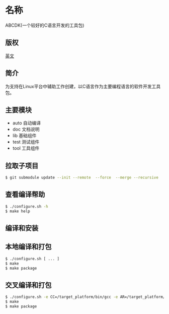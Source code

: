 
# 名称

ABCDK(一个较好的C语言开发的工具包)

## 版权

[英文](LICENSE)

## 简介

为支持在Linux平台中辅助工作创建，以C语言作为主要编程语言的软件开发工具包。 

## 主要模块

- auto 自动编译
- doc 文档说明
- lib 基础组件
- test 测试组件
- tool 工具组件

## 拉取子项目

```bash
$ git submodule update --init --remote  --force  --merge --recursive
```

## 查看编译帮助

```bash
$ ./configure.sh -h
$ make help
```
## 编译和安装


## 本地编译和打包

```bash
$ ./configure.sh [ ... ]
$ make
$ make package
```

## 交叉编译和打包

```bash
$ ./configure.sh -e CC=/target_platform/bin/gcc -e AR=/target_platform/bin/ar [ ... ]
$ make
$ make package
```

